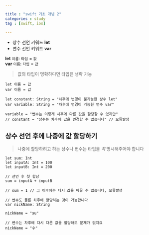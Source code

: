 ```yaml
---

title : "swift 기초 개념 2"
categories : study
tag : [swift, ios]

---
```

- 상수 선언 키워드 **let**
- 변수 선언 키워드 **var**

**let** `이름`: `타입` = `값`  
**var** `이름`: `타입` = `값`

> 값의 타입이 명확하다면 타입은 생략 가능

```
let 이름 = 값  
var 이름 = 값
```

```
let constant: String = "차후에 변경이 불가능한 상수 let"
var variable: String = "차후에 변경이 가능한 변수 var"

variable = "변수는 이렇게 차후에 다른 값을 할당할 수 있지만"
// constant = "상수는 차후에 값을 변경할 수 없습니다" // 오류발생
```

## 상수 선언 후에 나중에 값 할당하기

> 나중에 할당하려고 하는 상수나 변수는 타입을 _꼭_ 명시해주어야 합니다

```
let sum: Int
let inputA: Int = 100
let inputB: Int = 200

// 선언 후 첫 할당
sum = inputA + inputB

// sum = 1 // 그 이후에는 다시 값을 바꿀 수 없습니다, 오류발생

// 변수도 물론 차후에 할당하는 것이 가능합니다
var nickName: String

nickName = "su"

// 변수는 차후에 다시 다른 값을 할당해도 문제가 없지요
nickName = "수"
```